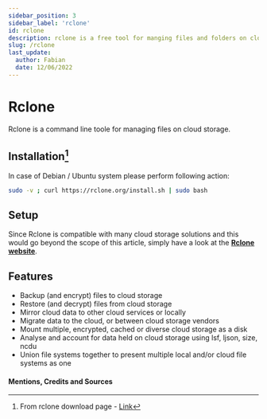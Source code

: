 ```yaml
---
sidebar_position: 3
sidebar_label: 'rclone'
id: rclone
description: rclone is a free tool for manging files and folders on cloud storage.
slug: /rclone
last_update:
  author: Fabian
  date: 12/06/2022
---
```


# Rclone

Rclone is a command line toole for managing files on cloud storage.

## Installation[^1]

In case of Debian / Ubuntu system please perform following action:

```bash
sudo -v ; curl https://rclone.org/install.sh | sudo bash
```

## Setup

Since Rclone is compatible with many cloud storage solutions and this would go beyond the scope of this article, simply have a look at the [**Rclone website**](https://rclone.org/#providers).

## Features

* Backup (and encrypt) files to cloud storage
* Restore (and decrypt) files from cloud storage
* Mirror cloud data to other cloud services or locally
* Migrate data to the cloud, or between cloud storage vendors
* Mount multiple, encrypted, cached or diverse cloud storage as a disk
* Analyse and account for data held on cloud storage using lsf, ljson, size, ncdu
* Union file systems together to present multiple local and/or cloud file systems as one


#### Mentions, Credits and Sources

[^1]: From rclone download page - [Link](https://rclone.org/downloads/)